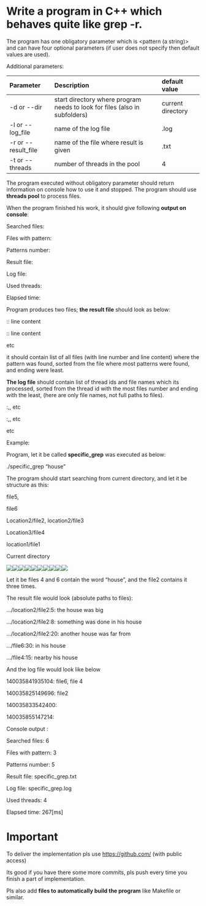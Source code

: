 ﻿# Write a program in C++ which behaves quite like grep -r.
The program has one obligatory parameter which is <pattern (a string)> and can have four optional parameters (if user does not specify then default values are used).

Additional parameters:

|Parameter|Description|default value|
| :- | :- | :- |
|-d or --dir|start directory where program needs to look for files (also in subfolders)|current directory|
|-l or --log\_file|name of the log file|<program name>.log|
|-r or --result\_file|name of the file where result is given|<program name>.txt|
|-t or --threads|number of threads in the pool|4|

The program executed without obligatory parameter should return information on console how to use it and stopped. The program should use **threads pool** to process files.

When the program finished his work, it should give following **output on console**:

Searched files: <nr of files found in directory and subdirectories>

Files with pattern: <nr of files where the patten was found>

Patterns number: <Number of patterns found in all files>

Result file: <path to result file>

Log file: <path to log file>

Used threads: <nr of threads>

Elapsed time: <time elapsed from beginning to the end of the program>

Program produces two files; **the result file** should look as below:

<file path>:<line number>: line content

<file path>:<line number>: line content

etc

it should contain list of all files (with line number and line content) where the pattern was found, sorted from the file where most patterns were found, and ending were least.

**The log file** should contain list of thread ids and file names which its processed, sorted from the thread id with the most files number and ending with the least, (here are only file names, not full paths to files).

<thread id>:<file name>,<file name>, etc

<thread id>:<file name>,<file name>, etc

etc

Example:

Program, let it be called **specific\_grep** was executed as below:

./specific\_grep “house”

The program should start searching from current directory, and let it be structure as this:

file5,

file6

Location2/file2, location2/file3

Location3/file4

location1/file1

Current directory

![](Aspose.Words.ca1c4cf4-8421-467c-bca9-58fb25830164.001.png)![](Aspose.Words.ca1c4cf4-8421-467c-bca9-58fb25830164.002.png)![](Aspose.Words.ca1c4cf4-8421-467c-bca9-58fb25830164.003.png)![](Aspose.Words.ca1c4cf4-8421-467c-bca9-58fb25830164.004.png)![](Aspose.Words.ca1c4cf4-8421-467c-bca9-58fb25830164.005.png)![](Aspose.Words.ca1c4cf4-8421-467c-bca9-58fb25830164.006.png)![](Aspose.Words.ca1c4cf4-8421-467c-bca9-58fb25830164.007.png)![](Aspose.Words.ca1c4cf4-8421-467c-bca9-58fb25830164.004.png)![](Aspose.Words.ca1c4cf4-8421-467c-bca9-58fb25830164.008.png)![](Aspose.Words.ca1c4cf4-8421-467c-bca9-58fb25830164.009.png)










Let it be files 4 and 6 contain the word “house”, and the file2 contains it three times.

The result file would look (absolute paths to files):

…/location2/file2:5: the house was big

…/location2/file2:8: something was done in his house

…/location2/file2:20: another house was far from

…/file6:30: in his house

…/file4:15: nearby his house


And the log file would look like below

140035841935104: file6, file 4

140035825149696: file2

140035833542400:

140035855147214:

Console output :

Searched files: 6

Files with pattern: 3

Patterns number: 5

Result file: specific\_grep.txt

Log file: specific\_grep.log

Used threads: 4

Elapsed time: 267[ms]

# Important
To deliver the implementation pls use <https://github.com/> (with public access)

Its good if you have there some more commits, pls push every time you finish a part of implementation.

Pls also add **files to automatically build the program** like Makefile or similar.
